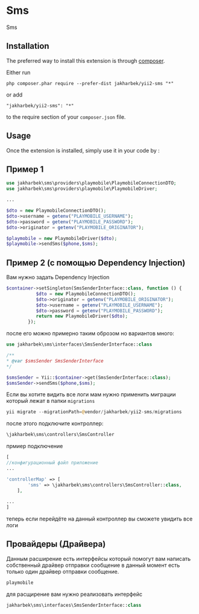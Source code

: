 Sms
===
Sms

Installation
------------

The preferred way to install this extension is through [composer](http://getcomposer.org/download/).

Either run

```
php composer.phar require --prefer-dist jakharbek/yii2-sms "*"
```

or add

```
"jakharbek/yii2-sms": "*"
```

to the require section of your `composer.json` file.


Usage
-----

Once the extension is installed, simply use it in your code by  :

Пример 1
-----

```php
use jakharbek\sms\providers\playmobile\PlaymobileConnectionDTO;
use jakharbek\sms\providers\playmobile\PlaymobileDriver;

...

$dto = new PlaymobileConnectionDTO();
$dto->username = getenv("PLAYMOBILE_USERNAME");
$dto->password = getenv("PLAYMOBILE_PASSWORD");
$dto->originator = getenv("PLAYMOBILE_ORIGINATOR");

$playmobile = new PlaymobileDriver($dto);
$playmobile->sendSms($phone,$sms);
```

Пример 2 (с помощью Dependency Injection)
-----

Вам нужно задать Dependency Injection
```php
$container->setSingleton(SmsSenderInterface::class, function () {
           $dto = new PlaymobileConnectionDTO();
           $dto->originator = getenv("PLAYMOBILE_ORIGINATOR");
           $dto->username = getenv("PLAYMOBILE_USERNAME");
           $dto->password = getenv("PLAYMOBILE_PASSWORD");
           return new PlaymobileDriver($dto);
        });
```

после его можно примерно таким оброзом но вариантов много:

```php
use jakharbek\sms\interfaces\SmsSenderInterface::class
```

```php
/**
* @var $smsSender SmsSenderInterface
*/

$smsSender = Yii::$container->get(SmsSenderInterface::class);
$smsSender->sendSms($phone,$sms);
```


Если вы хотите видить все логи мам нужно применить миграции который лежат в папки ```migrations```

```php
yii migrate --migrationPath=@vendor/jakharbek/yii2-sms/migrations
```

после этого подключите контроллер:
```php 
\jakharbek\sms\controllers\SmsController
```
прмиер подключение
```php
[
//конфигурационный файл приложение
...

'controllerMap' => [
        'sms' => \jakharbek\sms\controllers\SmsController::class,
    ],
    
...
]

```

теперь если перейдёте на данный контроллер вы сможете увидить все логи


Провайдеры (Драйвера)
-----
Данным расширение есть интерфейсы который помогут вам написать собственный драйвер отправки сообщение
в данный момент есть только один драйвер отправки сообщение.

```php
playmobile
``` 

для расщирение вам нужно реализовать интерфейс
```php
jakharbek\sms\interfaces\SmsSenderInterface::class
```
